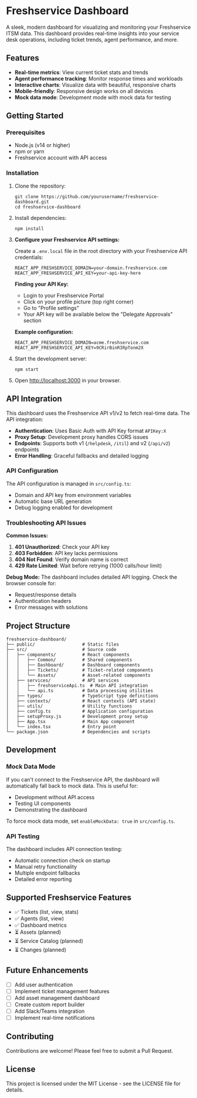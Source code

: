 # Freshservice Dashboard

A sleek, modern dashboard for visualizing and monitoring your Freshservice ITSM data. This dashboard provides real-time insights into your service desk operations, including ticket trends, agent performance, and more.

## Features

- **Real-time metrics**: View current ticket stats and trends
- **Agent performance tracking**: Monitor response times and workloads
- **Interactive charts**: Visualize data with beautiful, responsive charts
- **Mobile-friendly**: Responsive design works on all devices
- **Mock data mode**: Development mode with mock data for testing

## Getting Started

### Prerequisites

- Node.js (v14 or higher)
- npm or yarn
- Freshservice account with API access

### Installation

1. Clone the repository:
   ```
   git clone https://github.com/yourusername/freshservice-dashboard.git
   cd freshservice-dashboard
   ```

2. Install dependencies:
   ```
   npm install
   ```

3. **Configure your Freshservice API settings:**

   Create a `.env.local` file in the root directory with your Freshservice API credentials:
   ```
   REACT_APP_FRESHSERVICE_DOMAIN=your-domain.freshservice.com
   REACT_APP_FRESHSERVICE_API_KEY=your-api-key-here
   ```

   **Finding your API Key:**
   - Login to your Freshservice Portal
   - Click on your profile picture (top right corner)
   - Go to "Profile settings"
   - Your API key will be available below the "Delegate Approvals" section

   **Example configuration:**
   ```
   REACT_APP_FRESHSERVICE_DOMAIN=acme.freshservice.com
   REACT_APP_FRESHSERVICE_API_KEY=9CRirBinRIRpTonm2X
   ```

4. Start the development server:
   ```
   npm start
   ```

5. Open [http://localhost:3000](http://localhost:3000) in your browser.

## API Integration

This dashboard uses the Freshservice API v1/v2 to fetch real-time data. The API integration:

- **Authentication**: Uses Basic Auth with API Key format `APIKey:X`
- **Proxy Setup**: Development proxy handles CORS issues
- **Endpoints**: Supports both v1 (`/helpdesk`, `/itil`) and v2 (`/api/v2`) endpoints
- **Error Handling**: Graceful fallbacks and detailed logging

### API Configuration

The API configuration is managed in `src/config.ts`:
- Domain and API key from environment variables
- Automatic base URL generation
- Debug logging enabled for development

### Troubleshooting API Issues

**Common Issues:**

1. **401 Unauthorized**: Check your API key
2. **403 Forbidden**: API key lacks permissions
3. **404 Not Found**: Verify domain name is correct
4. **429 Rate Limited**: Wait before retrying (1000 calls/hour limit)

**Debug Mode:**
The dashboard includes detailed API logging. Check the browser console for:
- Request/response details
- Authentication headers
- Error messages with solutions

## Project Structure

```
freshservice-dashboard/
├── public/                  # Static files
├── src/                     # Source code
│   ├── components/          # React components
│   │   ├── Common/          # Shared components
│   │   ├── Dashboard/       # Dashboard components
│   │   ├── Tickets/         # Ticket-related components
│   │   └── Assets/          # Asset-related components
│   ├── services/            # API services
│   │   ├── freshserviceApi.ts  # Main API integration
│   │   └── api.ts           # Data processing utilities
│   ├── types/               # TypeScript type definitions
│   ├── contexts/            # React contexts (API state)
│   ├── utils/               # Utility functions
│   ├── config.ts            # Application configuration
│   ├── setupProxy.js        # Development proxy setup
│   ├── App.tsx              # Main App component
│   └── index.tsx            # Entry point
└── package.json             # Dependencies and scripts
```

## Development

### Mock Data Mode

If you can't connect to the Freshservice API, the dashboard will automatically fall back to mock data. This is useful for:
- Development without API access
- Testing UI components
- Demonstrating the dashboard

To force mock data mode, set `enableMockData: true` in `src/config.ts`.

### API Testing

The dashboard includes API connection testing:
- Automatic connection check on startup
- Manual retry functionality
- Multiple endpoint fallbacks
- Detailed error reporting

## Supported Freshservice Features

- ✅ Tickets (list, view, stats)
- ✅ Agents (list, view)
- ✅ Dashboard metrics
- ⏳ Assets (planned)
- ⏳ Service Catalog (planned)
- ⏳ Changes (planned)

## Future Enhancements

- [ ] Add user authentication
- [ ] Implement ticket management features
- [ ] Add asset management dashboard
- [ ] Create custom report builder
- [ ] Add Slack/Teams integration
- [ ] Implement real-time notifications

## Contributing

Contributions are welcome! Please feel free to submit a Pull Request.

## License

This project is licensed under the MIT License - see the LICENSE file for details.
